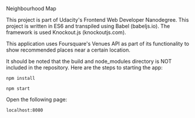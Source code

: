 Neighbourhood Map

This project is part of Udacity's Frontend Web Developer Nanodegree. This project is written in ES6 and transpiled using Babel (babeljs.io). The framework is used Knockout.js (knockoutjs.com).

This application uses Foursquare's Venues API as part of its functionality to show recommended places near a certain location.

It should be noted that the build and node_modules directory is NOT included in the repository. Here are the steps to starting the app:
```
npm install
```
```
npm start
```

Open the following page:
```
localhost:8080
```
